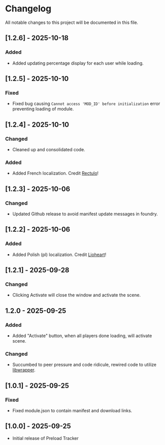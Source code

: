 # Changelog
All notable changes to this project will be documented in this file.

## [1.2.6] - 2025-10-18
### Added
- Added updating percentage display for each user while loading. 

## [1.2.5] - 2025-10-10
### Fixed
- Fixed bug causing `Cannot access 'MOD_ID' before initialization` error preventing loading of module.

## [1.2.4] - 2025-10-10
### Changed
- Cleaned up and consolidated code. 
### Added
- Added French localization. Credit [Rectulo](https://gitlocalize.com/users/rectulo)!

## [1.2.3] - 2025-10-06
### Changed
- Updated Github release to avoid manifest update messages in foundry.

## [1.2.2] - 2025-10-06
### Added
- Added Polish (pl) localization. Credit [Lioheart](https://github.com/Lioheart)!

## [1.2.1] - 2025-09-28
### Changed
- Clicking Activate will close the window and activate the scene. 

## 1.2.0 - 2025-09-25
### Added 
- Added "Activate" button, when all players done loading, will activate scene.
### Changed
- Succumbed to peer pressure and code ridicule, rewired code to utilize [libwrapper](https://github.com/ruipin/fvtt-lib-wrapper). 

## [1.0.1] - 2025-09-25
### Fixed
- Fixed module.json to contain manifest and download links.

## [1.0.0] - 2025-09-25
- Initial release of Preload Tracker
